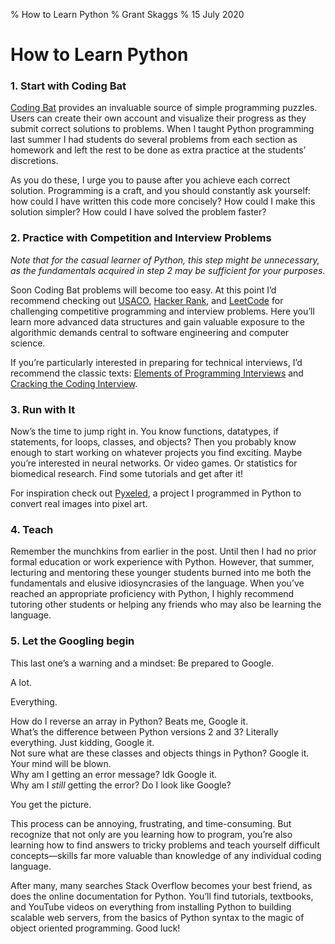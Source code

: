 % How to Learn Python 
% Grant Skaggs 
% 15 July 2020

# How to Learn Python 

### 1. Start with Coding Bat

[Coding Bat](https://codingbat.com/python) provides an invaluable source of simple programming puzzles. Users can create their own account and visualize their progress as they submit correct solutions to problems. When I taught Python programming last summer I had students do several problems from each section as homework and left the rest to be done as extra practice at the students’ discretions.

As you do these, I urge you to pause after you achieve each correct solution. Programming is a craft, and you should constantly ask yourself: how could I have written this code more concisely? How could I make this solution simpler? How could I have solved the problem faster? 

### 2. Practice with Competition and Interview Problems

*Note that for the casual learner of Python, this step might be unnecessary, as the fundamentals acquired in step 2 may be sufficient for your purposes.*

Soon Coding Bat problems will become too easy. At this point I’d recommend checking out [USACO](https://train.usaco.org/), [Hacker Rank](https://hackerrank.com), and [LeetCode](https://leetcode.com/) for challenging competitive programming and interview problems. Here you’ll learn more advanced data structures and gain valuable exposure to the algorithmic demands central to software engineering and computer science. 

If you’re particularly interested in preparing for technical interviews, I’d recommend the classic texts: [Elements of Programming Interviews](https://www.amazon.com/Elements-Programming-Interviews-Python-Insiders/dp/1537713949/ref=pd_bxgy_img_3/143-1627086-5954734?_encoding=UTF8&pd_rd_i=1537713949&pd_rd_r=49b81357-cfa3-4495-8346-388615d44715&pd_rd_w=9f7JR&pd_rd_wg=X0yqd&pf_rd_p=ce6c479b-ef53-49a6-845b-bbbf35c28dd3&pf_rd_r=MBNTYJBBJ6T0T7FB1YE8&psc=1&refRID=MBNTYJBBJ6T0T7FB1YE8) and [Cracking the Coding Interview](https://www.amazon.com/Cracking-Coding-Interview-Programming-Questions/dp/0984782850).

### 3. Run with It

Now’s the time to jump right in. You know functions, datatypes, if statements, for loops, classes, and objects? Then you probably know enough to start working on whatever projects you find exciting. Maybe you’re interested in neural networks. Or video games. Or statistics for biomedical research. Find some tutorials and get after it!

For inspiration check out [Pyxeled](https://www.grantskaggs.com/pyxeled), a project I programmed in Python to convert real images into pixel art.

### 4. Teach

Remember the munchkins from earlier in the post. Until then I had no prior formal education or work experience with Python. However, that summer, lecturing and mentoring these younger students burned into me both the fundamentals and elusive idiosyncrasies of the language. When you’ve reached an appropriate proficiency with Python, I highly recommend tutoring other students or helping any friends who may also be learning the language.

### 5. Let the Googling begin

This last one’s a warning and a mindset: Be prepared to Google. 

A lot. 

Everything. 

How do I reverse an array in Python? Beats me, Google it.<br>
What’s the difference between Python versions 2 and 3? Literally everything. Just kidding, Google it. <br>
Not sure what are these classes and objects things in Python? Google it. Your mind will be blown.<br>
Why am I getting an error message? Idk Google it.<br>
Why am I *still* getting the error? Do I look like Google?<br>

You get the picture. 

This process can be annoying, frustrating, and time-consuming. But recognize that not only are you learning how to program, you’re also learning how to find answers to tricky problems and teach yourself difficult concepts—skills far more valuable than knowledge of any individual coding language.

After many, many searches Stack Overflow becomes your best friend, as does the online documentation for Python. You’ll find tutorials, textbooks, and YouTube videos on everything from installing Python to building scalable web servers, from the basics of Python syntax to the magic of object oriented programming. Good luck!


